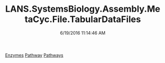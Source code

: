 ﻿---
title: LANS.SystemsBiology.Assembly.MetaCyc.File.TabularDataFiles
date: 6/19/2016 11:14:46 AM
---

[Enzymes](T-LANS.SystemsBiology.Assembly.MetaCyc.File.TabularDataFiles.Enzymes.html)
[Pathway](T-LANS.SystemsBiology.Assembly.MetaCyc.File.TabularDataFiles.Pathway.html)
[Pathways](T-LANS.SystemsBiology.Assembly.MetaCyc.File.TabularDataFiles.Pathways.html)
